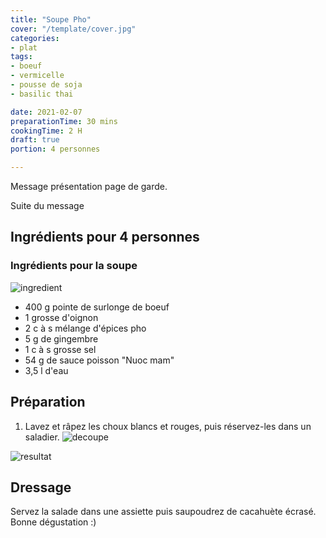 ```yaml
---
title: "Soupe Pho"
cover: "/template/cover.jpg"
categories:
- plat
tags:
- boeuf
- vermicelle
- pousse de soja
- basilic thai

date: 2021-02-07
preparationTime: 30 mins
cookingTime: 2 H
draft: true
portion: 4 personnes

---
```


Message présentation page de garde. 
<!--more--> 
Suite du message

## Ingrédients pour 4 personnes

### Ingrédients pour la soupe

![ingredient](01.jpg)

- 400 g pointe de surlonge de boeuf
- 1 grosse d'oignon
- 2 c à s mélange d'épices pho
- 5 g de gingembre
- 1 c à s grosse sel
- 54 g de sauce poisson "Nuoc mam"
- 3,5 l d'eau


## Préparation ##

1. Lavez et râpez les choux blancs et rouges, puis réservez-les dans un saladier.
![decoupe](02.jpg)

![resultat](04.jpg)

## Dressage ##

Servez la salade dans une assiette puis saupoudrez de cacahuète écrasé.
Bonne dégustation :)
